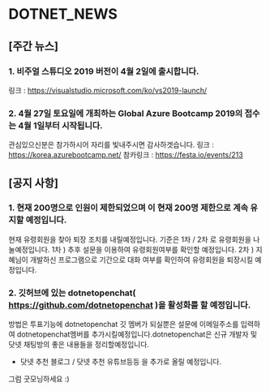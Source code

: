# DOTNET_NEWS

## [주간 뉴스]
### 1. 비주얼 스튜디오 2019 버전이 4월 2일에 출시합니다.
링크 : https://visualstudio.microsoft.com/ko/vs2019-launch/

### 2. 4월 27일 토요일에 개최하는 Global Azure Bootcamp 2019의 접수는 4월 1일부터 시작됩니다.
관심있으신분은 참가하시어 자리를 빛내주시면 감사하겟습니다. 
링크 : https://korea.azurebootcamp.net/
참카링크 : https://festa.io/events/213

## [공지 사항]
### 1. 현재 200명으로 인원이 제한되었으며 이 현재 200명 제한으로 계속 유지할 예정입니다.
현재 유령회원을 찾아 퇴장 조치를 내릴예정입니다. 기준은 1차 / 2차 로 유령회원을 나눌예정입니다.
1차 ) 추후 설문을 이용하여 유령회원여부를 확인할 예정입니다.
2차 ) 지혜님이 개발하신 프로그램으로 기간으로 대화 여부를 확인하여 유령회원을 퇴장시킬 예정입니다.

### 2. 깃허브에 있는 dotnetopenchat( https://github.com/dotnetopenchat )을 활성화를 할 예정입니다.  
방법은 투표기능에 dotnetopenchat 깃 멤버가 되실뿐은 설문에 이메일주소를 입력하여 dotnetopenchat멤버를
추가시킬예정입니다.dotnetopenchat은 신규 개발자 및 닷넷 채팅방의 좋은 내용들을 정리할예정입니다.
- 닷넷 추천 블로그 / 닷넷 추천 유튜브등등 을 추가로 올릴 예정입니다.

그럼 굿모닝하세요 :)
